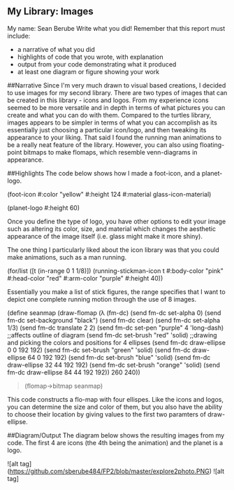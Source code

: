 ## My Library: Images
My name: Sean Berube
Write what you did!
Remember that this report must include:

* a narrative of what you did
* highlights of code that you wrote, with explanation
* output from your code demonstrating what it produced
* at least one diagram or figure showing your work

##Narrative
Since I'm very much drawn to visual based creations, I decided to use images for my second library. There are two types of images that
can be created in this library - icons and logos. From my experience icons seemed to be more versatile and in depth in terms of what pictures you can create and what you can do with them. Compared to the turtles library, images appears to be simpler in terms of what you can accomplish as its essentially just choosing a particular icon/logo, and then tweaking its appearance to your liking. That said I found the running man animations to be a really neat feature of the library. However, you can also using floating-point bitmaps to make flomaps, which resemble venn-diagrams in appearance.

##Highlights
The code below shows how I made a foot-icon, and a planet-logo.

(foot-icon #:color "yellow" #:height 124
             #:material glass-icon-material)
             
(planet-logo #:height 60)

Once you define the type of logo, you have other options to edit your image such as altering its color, size, and material which changes the aesthetic appearance of the image itself (i.e. glass might make it more shiny).

The one thing I particularly liked about the icon library was that you could make animations, such as a man running.

(for/list ([t  (in-range 0 1 1/8)])
    (running-stickman-icon t #:body-color "pink" #:head-color "red" #:arm-color "purple" #:height 40))
    
Essentially you make a list of stick figures, the range specifies that I want to depict one complete running motion through the use 
of 8 images. 

(define seanmap
    (draw-flomap
     (λ (fm-dc)
       (send fm-dc set-alpha 0)
       (send fm-dc set-background "black")
       (send fm-dc clear)
       (send fm-dc set-alpha 1/3)
       (send fm-dc translate 2 2)
       (send fm-dc set-pen "purple" 4 'long-dash) ;;affects outline of diagram
       (send fm-dc set-brush "red" 'solid) ;;drawing and picking the colors and positions for 4 ellipses
       (send fm-dc draw-ellipse 0 0 192 192)
       (send fm-dc set-brush "green" 'solid)
       (send fm-dc draw-ellipse 64 0 192 192)
       (send fm-dc set-brush "blue" 'solid)
       (send fm-dc draw-ellipse 32 44 192 192)
       (send fm-dc set-brush "orange" 'solid)
       (send fm-dc draw-ellipse 84 44 192 192))
     260 240))
> (flomap->bitmap seanmap)

This code constructs a flo-map with four ellispes. Like the icons and logos, you can determine the size and color of them, but you also have the ability to choose their location by giving values to the first two paramters of draw-ellipse.

##Diagram/Output
The diagram below shows the resulting  images from my code. The first 4 are icons (the 4th being the animation) and the planet is a logo.

![alt tag] (https://github.com/sberube484/FP2/blob/master/explore2photo.PNG)
![alt tag]
